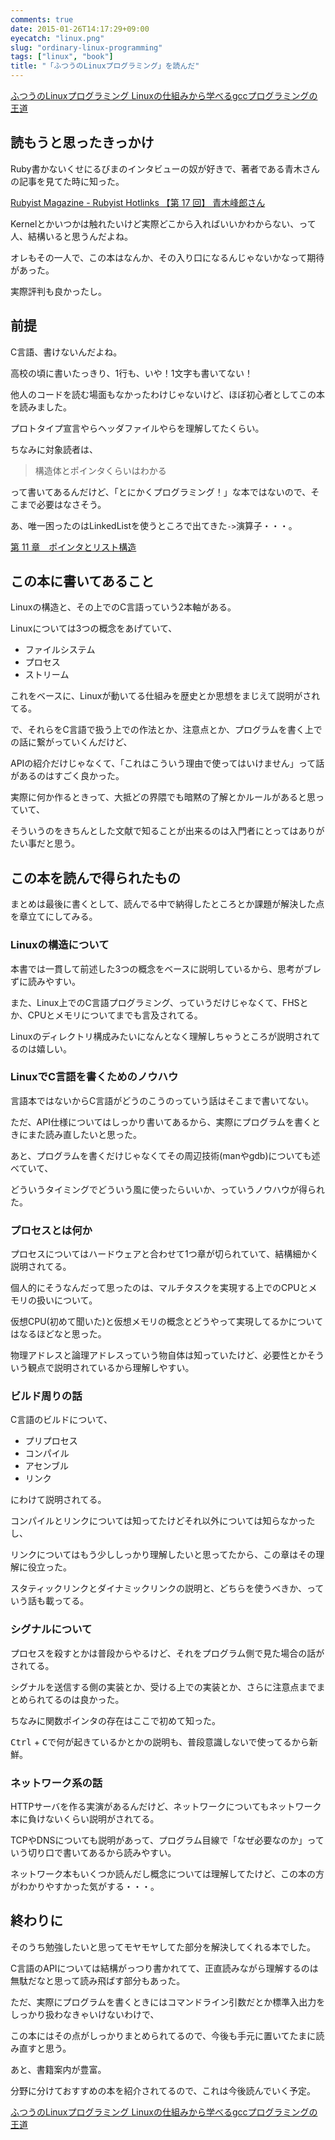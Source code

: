 ```yaml
---
comments: true
date: 2015-01-26T14:17:29+09:00
eyecatch: "linux.png"
slug: "ordinary-linux-programming"
tags: ["linux", "book"]
title: "「ふつうのLinuxプログラミング」を読んだ"
---
```


<a href="http://www.amazon.co.jp/gp/product/4797328355/ref=as_li_tf_tl?ie=UTF8&camp=247&creative=1211&creativeASIN=4797328355&linkCode=as2&tag=unresolved-22">ふつうのLinuxプログラミング Linuxの仕組みから学べるgccプログラミングの王道</a><img src="http://ir-jp.amazon-adsystem.com/e/ir?t=unresolved-22&l=as2&o=9&a=4797328355" width="1" height="1" border="0" alt="" style="border:none !important; margin:0px !important; display: inline;width:0;" />

## 読もうと思ったきっかけ

Ruby書かないくせにるびまのインタビューの奴が好きで、著者である青木さんの記事を見てた時に知った。

[Rubyist Magazine - Rubyist Hotlinks 【第 17 回】 青木峰郎さん](http://magazine.rubyist.net/?0017-Hotlinks#l7)

Kernelとかいつかは触れたいけど実際どこから入ればいいかわからない、って人、結構いると思うんだよね。

オレもその一人で、この本はなんか、その入り口になるんじゃないかなって期待があった。

実際評判も良かったし。

## 前提

C言語、書けないんだよね。

高校の頃に書いたっきり、1行も、いや！1文字も書いてない！

他人のコードを読む場面もなかったわけじゃないけど、ほぼ初心者としてこの本を読みました。

プロトタイプ宣言やらヘッダファイルやらを理解してたくらい。

ちなみに対象読者は、

> 構造体とポインタくらいはわかる

って書いてあるんだけど、「とにかくプログラミング！」な本ではないので、そこまで必要はなさそう。

あ、唯一困ったのはLinkedListを使うところで出てきた`->`演算子・・・。

[第 11 章　ポインタとリスト構造](http://www.is.titech.ac.jp/compview/clang/chap11.html)

## この本に書いてあること

Linuxの構造と、その上でのC言語っていう2本軸がある。

Linuxについては3つの概念をあげていて、

* ファイルシステム
* プロセス
* ストリーム

これをベースに、Linuxが動いてる仕組みを歴史とか思想をまじえて説明がされてる。

で、それらをC言語で扱う上での作法とか、注意点とか、プログラムを書く上での話に繋がっていくんだけど、

APIの紹介だけじゃなくて、「これはこういう理由で使ってはいけません」って話があるのはすごく良かった。

実際に何か作るときって、大抵どの界隈でも暗黙の了解とかルールがあると思っていて、

そういうのをきちんとした文献で知ることが出来るのは入門者にとってはありがたい事だと思う。

## この本を読んで得られたもの

まとめは最後に書くとして、読んでる中で納得したところとか課題が解決した点を章立てにしてみる。

### Linuxの構造について

本書では一貫して前述した3つの概念をベースに説明しているから、思考がブレずに読みやすい。

また、Linux上でのC言語プログラミング、っていうだけじゃなくて、FHSとか、CPUとメモリについてまでも言及されてる。

Linuxのディレクトリ構成みたいになんとなく理解しちゃうところが説明されてるのは嬉しい。

### LinuxでC言語を書くためのノウハウ

言語本ではないからC言語がどうのこうのっていう話はそこまで書いてない。

ただ、API仕様についてはしっかり書いてあるから、実際にプログラムを書くときにまた読み直したいと思った。

あと、プログラムを書くだけじゃなくてその周辺技術(manやgdb)についても述べていて、

どういうタイミングでどういう風に使ったらいいか、っていうノウハウが得られた。

### プロセスとは何か

プロセスについてはハードウェアと合わせて1つ章が切られていて、結構細かく説明されてる。

個人的にそうなんだって思ったのは、マルチタスクを実現する上でのCPUとメモリの扱いについて。

仮想CPU(初めて聞いた)と仮想メモリの概念とどうやって実現してるかについてはなるほどなと思った。

物理アドレスと論理アドレスっていう物自体は知っていたけど、必要性とかそういう観点で説明されているから理解しやすい。

### ビルド周りの話

C言語のビルドについて、

* プリプロセス
* コンパイル
* アセンブル
* リンク

にわけて説明されてる。

コンパイルとリンクについては知ってたけどそれ以外については知らなかったし、

リンクについてはもう少ししっかり理解したいと思ってたから、この章はその理解に役立った。

スタティックリンクとダイナミックリンクの説明と、どちらを使うべきか、っていう話も載ってる。

### シグナルについて

プロセスを殺すとかは普段からやるけど、それをプログラム側で見た場合の話がされてる。

シグナルを送信する側の実装とか、受ける上での実装とか、さらに注意点までまとめられてるのは良かった。

ちなみに関数ポインタの存在はここで初めて知った。

<kbd>Ctrl</kbd> + <kbd>C</kbd>で何が起きているかとかの説明も、普段意識しないで使ってるから新鮮。

### ネットワーク系の話

HTTPサーバを作る実演があるんだけど、ネットワークについてもネットワーク本に負けないくらい説明がされてる。

TCPやDNSについても説明があって、プログラム目線で「なぜ必要なのか」っていう切り口で書いてあるから読みやすい。

ネットワーク本もいくつか読んだし概念については理解してたけど、この本の方がわかりやすかった気がする・・・。

## 終わりに

そのうち勉強したいと思ってモヤモヤしてた部分を解決してくれる本でした。

C言語のAPIについては結構がっつり書かれてて、正直読みながら理解するのは無駄だなと思って読み飛ばす部分もあった。

ただ、実際にプログラムを書くときにはコマンドライン引数だとか標準入出力をしっかり扱わなきゃいけないわけで、

この本にはその点がしっかりまとめられてるので、今後も手元に置いてたまに読み直すと思う。

あと、書籍案内が豊富。

分野に分けておすすめの本を紹介されてるので、これは今後読んでいく予定。

<a href="http://www.amazon.co.jp/gp/product/4797328355/ref=as_li_tf_tl?ie=UTF8&camp=247&creative=1211&creativeASIN=4797328355&linkCode=as2&tag=unresolved-22">ふつうのLinuxプログラミング Linuxの仕組みから学べるgccプログラミングの王道</a><img src="http://ir-jp.amazon-adsystem.com/e/ir?t=unresolved-22&l=as2&o=9&a=4797328355" width="1" height="1" border="0" alt="" style="border:none !important; margin:0px !important; display: inline;width:0;" />
